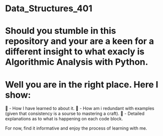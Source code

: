 # Data_Structures_401

# Should you stumble in this repository and your are a keen for a different insight to what exacly is Algorithmic Analysis with Python.

# Well you are in the right place. Here I show: 

 🤯 - How I have learned to about it.
 🤯 - How am i redundant with examples (given that consistency is a sourse to mastering a craft).
 🤯 - Detailed explanations as to what is happening on each code block.

For now, find it informative and enjoy the process of learning with me.
